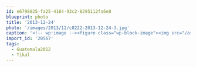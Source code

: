```yaml
---
id: e6798825-fa25-4164-93c2-8295112fa6e8
blueprint: photo
title: '2013-12-24'
photo: '/images/2013/12/c8222-2013-12-24-3.jpg'
caption: '<!-- wp:image --><figure class="wp-block-image"><img src="/assets/images/2013/12/c8222-2013-12-24-3.jpg" /></figure><!-- /wp:image --><!-- wp:paragraph --><p>Nature persists. #Tikal #Guatemala2012</p><!-- /wp:paragraph -->'
import_id: '20567'
tags:
  - Guatemala2012
  - Tikal
---
```

